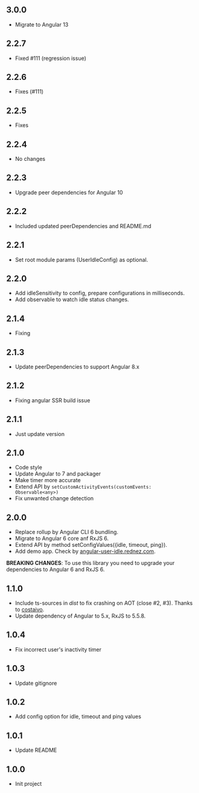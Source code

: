 ## 3.0.0
- Migrate to Angular 13

## 2.2.7
- Fixed #111 (regression issue)

## 2.2.6
- Fixes (#111)

## 2.2.5
- Fixes

## 2.2.4
- No changes

## 2.2.3
- Upgrade peer dependencies for Angular 10

## 2.2.2
- Included updated peerDependencies and README.md

## 2.2.1
- Set root module params (UserIdleConfig) as optional.

## 2.2.0
- Add idleSensitivity to config, prepare configurations in milliseconds.
- Add observable to watch idle status changes.

## 2.1.4
- Fixing

## 2.1.3
- Update peerDependencies to support Angular 8.x

## 2.1.2
- Fixing angular SSR build issue

## 2.1.1
- Just update version

## 2.1.0
- Code style
- Update Angular to 7 and packager
- Make timer more accurate
- Extend API by `setCustomActivityEvents(customEvents: Observable<any>)`
- Fix unwanted change detection

## 2.0.0
- Replace rollup by Angular CLI 6 bundling.
- Migrate to Angular 6 core anf RxJS 6.
- Extend API by method setConfigValues({idle, timeout, ping}).
- Add demo app. Check by [angular-user-idle.rednez.com](http://angular-user-idle.rednez.com).

**BREAKING CHANGES**: To use this library you need to upgrade your dependencies to Angular 6 and RxJS 6.

## 1.1.0
- Include ts-sources in _dist_ to fix crashing on AOT (close #2, #3). 
Thanks to [costaivo](https://github.com/costaivo).
- Update dependency of Angular to 5.x, RxJS to 5.5.8.

## 1.0.4
- Fix incorrect user's inactivity timer

## 1.0.3
- Update gitignore

## 1.0.2
- Add config option for idle, timeout and ping values

## 1.0.1
- Update README

## 1.0.0
- Init project
